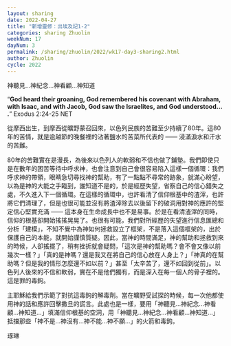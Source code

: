```yaml
---
layout: sharing
date: 2022-04-27
title: "新增靈修：出埃及記1-2"
categories: sharing Zhuolin
weekNum: 17
dayNum: 3
permalink: /sharing/zhuolin/2022/wk17-day3-sharing2.html
author: Zhuolin
cycle: 2022
---  
```


神聽見…神紀念…神看顧…神知道

“**God heard their groaning, God remembered his covenant with Abraham, with Isaac, and with Jacob, God saw the Israelites, and God understood….**”
‭‭Exodus‬ ‭2:24-25‬ ‭NET‬‬

從摩西出生，到摩西從曠野蒙召回來，以色列民族的苦難至少持續了80年。這80年的苦情，就是逾越節的晚餐裡的沾著鹽水的苦菜所代表的 —— 浸滿淚水和汗水的苦難。

80年的苦難實在是漫長，為後來以色列人的軟弱和不信也做了鋪墊。我們即使只是在數年的困苦等待中呼求神，也會注意到自己會很容易陷入這樣一個循環：我們呼求神的帶領，眼睛急切尋找神的幫助，有了一點點不尋常的跡象，就滿心盼望，以為是神的大能之手臨到，誰知道不是的，於是經歷失望，省察自己的信心錯失之處，不久進入下一個循環。在這樣的循環中，也許看清了信仰根基中的渣滓，也許將它們清理了，但是也很可能並沒有將渣滓除去以後留下的破洞用對神的應許的堅定信心堅實充滿 —— 這本身在生命成長中也不是易事。於是在看清渣滓的同時，信仰的根基卻開始搖搖晃晃了。也很有可能，我們對所經歷的失望進行信息匯總和分析「建模」，不知不覺中為神如何拯救設立了框架，不是落入這個框架的，出於保護自己的本能，就開始謹慎質疑。因此，當神的時間滿足，神的幫助和拯救到來的時候，人卻搖擺了，稍有挫折就會疑問，「這次是神的幫助嗎？會不會又像以前幾次一樣？」「真的是神嗎？還是我又在將自己的信心放在人身上？」「神真的在幫助嗎？但是我的情形怎麼還不如以前？」甚至「太辛苦了，還不如回到從前」。以色列人後來的不信和軟弱，實在不是他們獨有，而是深入在每一個人的骨子裡的。這是罪的毒鉤。

主耶穌給我們示範了對抗這毒鉤的解毒劑。當在曠野受試探的時候，每一次他都使用神的話和應許回擊撒旦的謊言。此處也是一樣，要用「神聽見…神紀念…神看顧…神知道…」填滿信仰根基的空洞，用「神聽見…神紀念…神看顧…神知道…」抵擋那些「神不是…神沒有…神不能…神不願…」的火箭和毒鉤。


琢琳


